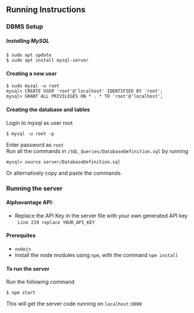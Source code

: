 ## Running Instructions
### DBMS Setup
##### Installing MySQL
```
$ sudo apt update
$ sudo apt install mysql-server
```

#### Creating a new user
```MySQL
$ sudo mysql -u root
mysql> CREATE USER 'root'@'localhost' IDENTIFIED BY 'root';
mysql> GRANT ALL PRIVILEGES ON * . * TO 'root'@'localhost';
```

#### Creating the database and tables
Login to mysql as user root
```
$ mysql -u root -p
```
Enter password as `root` <br>
Run all the commands in `/SQL_Queries/DatabaseDefinition.sql` by running
```MySQL
mysql> source server/DatabaseDefinition.sql
```
Or alternatively copy and paste the commands.

### Running the server

#### Alphavantage API: 
- Replace the API Key in the server file with your own generated API key<br />
` Line 219 replace YOUR_API_KEY`

#### Prerequites
- `nodejs`
- Install the node modules using `npm`, with the command `npm install`<br />

#### To run the server
Run the following command
```
$ npm start
```
This will get the server code running on `localhost:8000`
